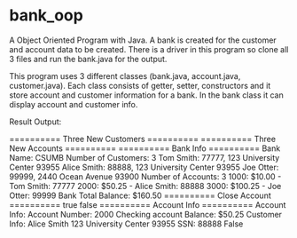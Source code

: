 # bank_oop
A Object Oriented Program with Java. A bank is created for the customer and account data to be created. There is a driver in this program so clone all 3 files and run the bank.java for the output.

This program uses 3 different classes (bank.java, account.java, customer.java). Each class consists of getter, setter, constructors
and it store account and customer information for a bank. In the bank class it can display account and customer info.  

Result Output:

========== Three New Customers ==========
========== Three New Accounts ==========
========== Bank Info ==========
Bank Name: CSUMB
Number of Customers: 3
Tom Smith: 77777, 123 University Center 93955
Alice Smith: 88888, 123 University Center 93955
Joe Otter: 99999, 2440 Ocean Avenue 93900
Number of Accounts: 3
1000: $10.00 - Tom Smith: 77777
2000: $50.25 - Alice Smith: 88888
3000: $100.25 - Joe Otter: 99999
Bank Total Balance: $160.50
========== Close Account ==========
true
false
========== Account Info ==========
Account Info: Account Number: 2000
Checking account
Balance: $50.25
Customer Info: Alice Smith
123 University Center 93955
SSN: 88888
False
